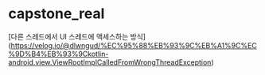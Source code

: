# capstone_real

[다른 스레드에서 UI 스레드에 액세스하는 방식] (https://velog.io/@dlwngud/%EC%95%88%EB%93%9C%EB%A1%9C%EC%9D%B4%EB%93%9Ckotlin-android.view.ViewRootImplCalledFromWrongThreadException)
